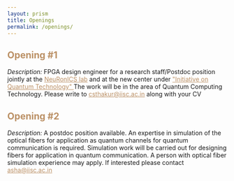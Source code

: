 ```yaml
---
layout: prism
title: Openings
permalink: /openings/
---
```

<h2 style="color: #bb9065">Opening #1</h2>
<p><i>Description:</i> FPGA design engineer for a research staff/Postdoc position jointly at the <a href="https://lnkd.in/faUY5EV" style="color: #bb9065">NeuRonICS lab</a> and at the new center under <a href="https://lnkd.in/gdmkwHq" style="color: #bb9065"> "Initiative on Quantum Technology" </a> The work will be in the area of Quantum Computing Technology. Please write to <a href="mailto:csthakur@iisc.ac.in" style="color: #bb9065">csthakur@iisc.ac.in</a> along with your CV</p> 

<h2 style="color: #bb9065">Opening #2</h2>
<p><i>Description:</i> A postdoc position available. An expertise in simulation of the optical fibers for application as quantum channels for quantum communication is required. Simulation work will be carried out for designing fibers for application in quantum communication. A person with optical fiber simulation experience may apply. If interested please contact <a href="mailto:asha@iisc.ac.in" style="color: #bb9065">asha@iisc.ac.in</a></p> 